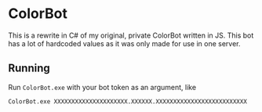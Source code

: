 # ColorBot

This is a rewrite in C# of my original, private ColorBot written in JS. This bot has a lot of hardcoded values as it was only made for use in one server.

## Running

Run `ColorBot.exe` with your bot token as an argument, like
```shell
ColorBot.exe XXXXXXXXXXXXXXXXXXXXX.XXXXXX.XXXXXXXXXXXXXXXXXXXXXXXXXX
```